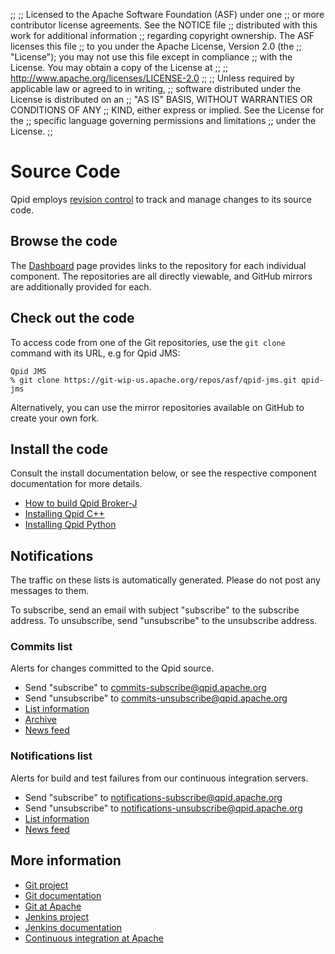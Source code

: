 ;;
;; Licensed to the Apache Software Foundation (ASF) under one
;; or more contributor license agreements.  See the NOTICE file
;; distributed with this work for additional information
;; regarding copyright ownership.  The ASF licenses this file
;; to you under the Apache License, Version 2.0 (the
;; "License"); you may not use this file except in compliance
;; with the License.  You may obtain a copy of the License at
;; 
;;   http://www.apache.org/licenses/LICENSE-2.0
;; 
;; Unless required by applicable law or agreed to in writing,
;; software distributed under the License is distributed on an
;; "AS IS" BASIS, WITHOUT WARRANTIES OR CONDITIONS OF ANY
;; KIND, either express or implied.  See the License for the
;; specific language governing permissions and limitations
;; under the License.
;;

# Source Code

Qpid employs
[revision control](http://en.wikipedia.org/wiki/Revision_control) to
track and manage changes to its source code.


## Browse the code

The [Dashboard]({{site.url}}/dashboard.html) page provides links to the
repository for each individual component. The repositories are all directly
viewable, and GitHub mirrors are additionally provided for each.

## Check out the code

To access code from one of the Git repositories, use the `git clone` command
with its URL, e.g for Qpid JMS:

    Qpid JMS
    % git clone https://git-wip-us.apache.org/repos/asf/qpid-jms.git qpid-jms

Alternatively, you can use the mirror repositories available on GitHub to
create your own fork.

## Install the code

Consult the install documentation below, or see the respective component
documentation for more details.

 - [How to build Qpid Broker-J](https://cwiki.apache.org/confluence/display/qpid/How+To+Build+Qpid+Broker-J)
 - [Installing Qpid C++](https://git-wip-us.apache.org/repos/asf?p=qpid-cpp.git;a=blob_plain;f=INSTALL.txt)
 - [Installing Qpid Python](https://git-wip-us.apache.org/repos/asf?p=qpid-python.git;a=blob_plain;f=README.md)

## Notifications

The traffic on these lists is automatically generated.  Please do not
post any messages to them.

To subscribe, send an email with subject "subscribe" to the subscribe
address.  To unsubscribe, send "unsubscribe" to the unsubscribe
address.

### Commits list

Alerts for changes committed to the Qpid source.  

 - Send "subscribe" to <commits-subscribe@qpid.apache.org>
 - Send "unsubscribe" to <commits-unsubscribe@qpid.apache.org>
 - [List information](http://mail-archives.apache.org/mod_mbox/qpid-commits/)
 - [Archive](http://qpid.2158936.n2.nabble.com/Apache-Qpid-commits-f7106555.html)
 - [News feed](http://mail-archives.apache.org/mod_mbox/qpid-commits/?format=atom)

### Notifications list

Alerts for build and test failures from our continuous integration
servers.

 - Send "subscribe" to <notifications-subscribe@qpid.apache.org>
 - Send "unsubscribe" to <notifications-unsubscribe@qpid.apache.org>
 - [List information](http://mail-archives.apache.org/mod_mbox/qpid-notifications/)
 - [News feed](http://mail-archives.apache.org/mod_mbox/qpid-notifications/?format=atom)

## More information

 - [Git project](http://git-scm.com)
 - [Git documentation](http://git-scm.com/documentation)
 - [Git at Apache](http://www.apache.org/dev/git.html)
 - [Jenkins project](http://jenkins-ci.org/)
 - [Jenkins documentation](https://wiki.jenkins-ci.org/display/JENKINS/Meet+Jenkins)
 - [Continuous integration at Apache](http://ci.apache.org/)

